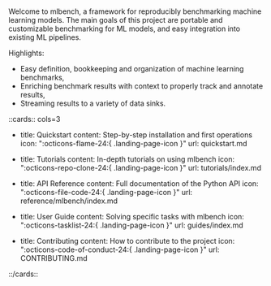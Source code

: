 #

Welcome to mlbench, a framework for reproducibly benchmarking machine learning models.
The main goals of this project are portable and customizable benchmarking for ML models, and easy integration into existing ML pipelines.

Highlights:

- Easy definition, bookkeeping and organization of machine learning benchmarks,
- Enriching benchmark results with context to properly track and annotate results,
- Streaming results to a variety of data sinks.

::cards:: cols=3

- title: Quickstart
  content: Step-by-step installation and first operations
  icon: ":octicons-flame-24:{ .landing-page-icon }"
  url: quickstart.md

- title: Tutorials
  content: In-depth tutorials on using mlbench
  icon: ":octicons-repo-clone-24:{ .landing-page-icon }"
  url: tutorials/index.md

- title: API Reference
  content: Full documentation of the Python API
  icon: ":octicons-file-code-24:{ .landing-page-icon }"
  url: reference/mlbench/index.md

- title: User Guide
  content: Solving specific tasks with mlbench
  icon: ":octicons-tasklist-24:{ .landing-page-icon }"
  url: guides/index.md

- title: Contributing
  content: How to contribute to the project
  icon: ":octicons-code-of-conduct-24:{ .landing-page-icon }"
  url: CONTRIBUTING.md

::/cards::
